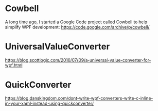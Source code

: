 # Cowbell
A long time ago, I started a Google Code project called Cowbell to help simplify WPF development: https://code.google.com/archive/p/cowbell/

# UniversalValueConverter
https://blog.scottlogic.com/2010/07/09/a-universal-value-converter-for-wpf.html

# QuickConverter
https://blog.danskingdom.com/dont-write-wpf-converters-write-c-inline-in-your-xaml-instead-using-quickconverter/
